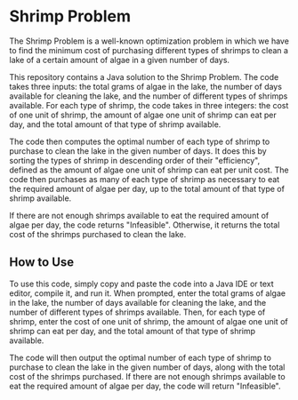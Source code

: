 # Shrimp Problem

The Shrimp Problem is a well-known optimization problem in which we have to find the minimum cost of purchasing different types of shrimps to clean a lake of a certain amount of algae in a given number of days.

This repository contains a Java solution to the Shrimp Problem. The code takes three inputs: the total grams of algae in the lake, the number of days available for cleaning the lake, and the number of different types of shrimps available. For each type of shrimp, the code takes in three integers: the cost of one unit of shrimp, the amount of algae one unit of shrimp can eat per day, and the total amount of that type of shrimp available.

The code then computes the optimal number of each type of shrimp to purchase to clean the lake in the given number of days. It does this by sorting the types of shrimp in descending order of their "efficiency", defined as the amount of algae one unit of shrimp can eat per unit cost. The code then purchases as many of each type of shrimp as necessary to eat the required amount of algae per day, up to the total amount of that type of shrimp available.

If there are not enough shrimps available to eat the required amount of algae per day, the code returns "Infeasible". Otherwise, it returns the total cost of the shrimps purchased to clean the lake.

## How to Use

To use this code, simply copy and paste the code into a Java IDE or text editor, compile it, and run it. When prompted, enter the total grams of algae in the lake, the number of days available for cleaning the lake, and the number of different types of shrimps available. Then, for each type of shrimp, enter the cost of one unit of shrimp, the amount of algae one unit of shrimp can eat per day, and the total amount of that type of shrimp available.

The code will then output the optimal number of each type of shrimp to purchase to clean the lake in the given number of days, along with the total cost of the shrimps purchased. If there are not enough shrimps available to eat the required amount of algae per day, the code will return "Infeasible".
